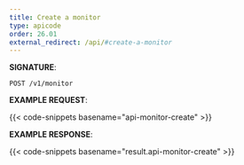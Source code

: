 ```yaml
---
title: Create a monitor
type: apicode
order: 26.01
external_redirect: /api/#create-a-monitor
---
```


**SIGNATURE**:

`POST /v1/monitor`

**EXAMPLE REQUEST**:

{{< code-snippets basename="api-monitor-create" >}}

**EXAMPLE RESPONSE**:

{{< code-snippets basename="result.api-monitor-create" >}}
